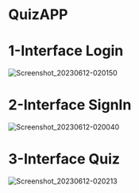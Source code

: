 # QuizAPP
# 1-Interface Login

![Screenshot_20230612-020150](https://github.com/RACHADDOUlFIKAR/QuizAPP/assets/97551741/42e377db-2d62-483b-84f2-8808907d8645)

# 2-Interface SignIn

![Screenshot_20230612-020040](https://github.com/RACHADDOUlFIKAR/QuizAPP/assets/97551741/52e519d4-d9ec-4374-9b4d-3d51f54895df)

# 3-Interface Quiz

![Screenshot_20230612-020213](https://github.com/RACHADDOUlFIKAR/QuizAPP/assets/97551741/69441759-7152-4f3f-8097-9de2c6f494f5)
